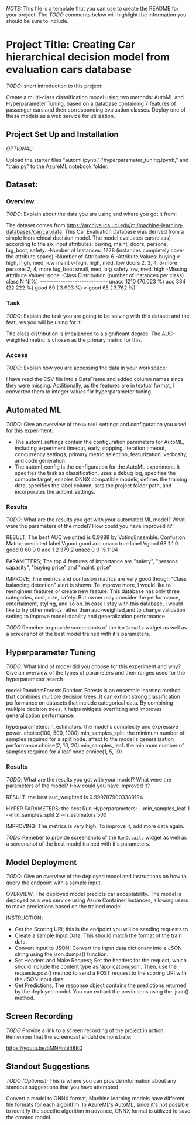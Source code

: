 *NOTE:* This file is a template that you can use to create the README for your project. The *TODO* comments below will highlight the information you should be sure to include.

# Project Title: Creating Car hierarchical decision model from evaluation cars database

*TODO:* short introduction to this project: 

 Create a multi-class classification model using two methods: AutoML and Hyperparameter Tuning, based on a database containing 7 features of passenger cars and their corresponding evaluation classes. Deploy one of these models as a web service for utilization.

## Project Set Up and Installation
*OPTIONAL:* 

 Upload the starter files "automl.ipynb," "hyperparameter_tuning.ipynb," and "train.py" to the AzureML notebook folder.

## Dataset: 
 
### Overview
*TODO*: Explain about the data you are using and where you got it from:


 The dataset comes from https://archive.ics.uci.edu/ml/machine-learning-databases/car/car.data.
 This Car Evaluation Database was derived from a simple hierarchical decision model. 
 The model evaluates cars(class) according to the six input attributes: buying, maint, doors, persons, lug_boot, safety.
  -Number of Instances: 1728 (instances completely cover the attribute space)
  -Number of Attributes: 6
  -Attribute Values:
    buying       v-high, high, med, low
    maint        v-high, high, med, low
    doors        2, 3, 4, 5-more
    persons      2, 4, more
    lug_boot     small, med, big
    safety       low, med, high
 -Missing Attribute Values: none
 -Class Distribution (number of instances per class)
    class      N          N[%]
    -----------------------------
    unacc     1210     (70.023 %) 
    acc        384     (22.222 %) 
    good        69     ( 3.993 %) 
    v-good      65     ( 3.762 %) 


### Task
*TODO*: Explain the task you are going to be solving with this dataset and the features you will be using for it:

 The class distribution is imbalanced to a significant degree. 
 The AUC-weighted metric is chosen as the primary metric for this.

### Access
*TODO*: Explain how you are accessing the data in your workspace:

 I have read the CSV file into a DataFrame and added column names since they were missing. Additionally, as the features are in textual format, I converted them to integer values for hyperparameter tuning.

## Automated ML
*TODO*: Give an overview of the `automl` settings and configuration you used for this experiment:

- The automl_settings contain the configuration parameters for AutoML, including experiment timeout, early stopping, iteration timeout, concurrency settings, primary metric selection, featurization, verbosity, and code generation.
- The automl_config is the configuration for the AutoML experiment. It specifies the task as classification, uses a debug log, specifies the compute target, enables ONNX compatible models, defines the training data, specifies the label column, sets the project folder path, and incorporates the automl_settings.

### Results
*TODO*: What are the results you got with your automated ML model? What were the parameters of the model? How could you have improved it?:

RESULT; The best AUC weighted is 0.9988 by VotingEnsemble. 
Confusion Matrix;
                     predicted label
                     Vgood   good    acc   unacc
true label Vgood       63      1       1      0
           good         0     60       9      0
           acc          1      2     379      2
           unacc        0      0      15   1194

PARAMETERS; The top 4 features of importance are "safety", "persons capasity", "buying price" and "maint. price"

IMPROVE; The metrics and confusion matrics are very good though "Class balancing detection" alert is shown. 
To improve more, I would like to reengineer features or create new feature. This database has only three categories, cost, size, safety. But owner may consider the performance, entertaiment, styling, and so on. 
In case I stay with this database, I would like to try other metrics rather than auc-weighted,and to change validation setting to improve model stability and generalization performance.


*TODO* Remeber to provide screenshots of the `RunDetails` widget as well as a screenshot of the best model trained with it's parameters.

## Hyperparameter Tuning
*TODO*: What kind of model did you choose for this experiment and why? Give an overview of the types of parameters and their ranges used for the hyperparameter search

model:RamdomForests
Random Forests is an ensemble learning method that combines multiple decision trees. It can exhibit strong classification performance on datasets that include categorical data. By combining multiple decision trees, it helps mitigate overfitting and improves generalization performance.

hyperparameters:
n_estimators: the model's complexity and expressive power. choice(100, 500, 1000)
min_samples_split: the minimum number of samples required for a split node. affect to the model's generalization performance.choice(2, 10, 20)
min_samples_leaf: the minimum number of samples required for a leaf node.choice(1, 5, 10)


### Results
*TODO*: What are the results you got with your model? What were the parameters of the model? How could you have improved it?

RESULT: the best auc_weighted is 0.9997879003389194

HYPER PARAMETERS: the best Run Hyperparameters:
--min_samples_leaf
1
--min_samples_split
2
--n_estimators
500

IMPROVING: The metrics is very high. To improve it, add more data again.

*TODO* Remeber to provide screenshots of the `RunDetails` widget as well as a screenshot of the best model trained with it's parameters.

## Model Deployment
*TODO*: Give an overview of the deployed model and instructions on how to query the endpoint with a sample input.

OVERVIEW; The deployed model predicts car acceptability. The model is deployed as a web service using Azure Container Instances, allowing users to make predictions based on the trained model.

INSTRUCTION;
- Get the Scoring URI; this is the endpoint you will be sending requests to.
- Create a sample Input Data; This should match the format of the train data.
- Convert Input to JSON; Convert the input data dictionary into a JSON string using the json.dumps() function.
- Set Headers and Make Request; Set the headers for the request, which should include the content type as 'application/json'. Then, use the requests.post() method to send a POST request to the scoring URI with the JSON input data.
- Get Predictions; The response object contains the predictions returned by the deployed model. You can extract the predictions using the .json() method.

## Screen Recording
*TODO* Provide a link to a screen recording of the project in action. Remember that the screencast should demonstrate:

https://youtu.be/bMNHnhi48K0


## Standout Suggestions
*TODO (Optional):* This is where you can provide information about any standout suggestions that you have attempted.

Convert a model to ONNX format;
Machine learning models have different file formats for each algorithm. In AzureML's AutoML, since it's not possible to identify the specific algorithm in advance, ONNX format is utilized to save the created model.
